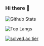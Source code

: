 ### Hi there 👋
![Github Stats](https://github-readme-stats.vercel.app/api?username=DPS0340&show_icons=true)


![Top Langs](https://github-readme-stats.vercel.app/api/top-langs/?username=DPS0340&layout=compact)


[![solved.ac tier](http://mazassumnida.wtf/api/generate_badge?boj=a891)](https://solved.ac/a891)
